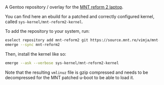 A Gentoo repository / overlay for the [MNT reform 2 laptop](https://mntre.com/).

You can find here an ebuild for a patched and correctly configured kernel, called `sys-kernel/mnt-reform2-kernel`.

To add the repository to your system, run:
```bash
eselect repository add mnt-reform2 git https://source.mnt.re/vimja/mnt-reform-overlay.git
emerge --sync mnt-reform2
```

Then, install the kernel like so:
```bash
emerge --ask --verbose sys-kernel/mnt-reform2-kernel
```

Note that the resulting `vmlinuz` file is gzip compressed and needs to be decompressed for the MNT patched u-boot to be able to load it.
